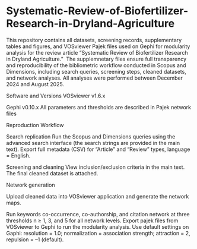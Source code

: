 # Systematic-Review-of-Biofertilizer-Research-in-Dryland-Agriculture
This repository contains all datasets, screening records, supplementary tables and figures, and VOSviewer Pajek files used on Gephi for modularity analysis for the review article “Systematic Review of Biofertilizer Research in Dryland Agriculture.” 
The supplemnetary files ensure full transparency and reproducibility of the bibliometric workflow conducted in Scopus and Dimensions, including search queries, screening steps, cleaned datasets, and network analyses.
All analyses were performed between December 2024 and August 2025.

Software and Versions
VOSviewer v1.6.x

Gephi v0.10.x
All parameters and thresholds are described in Pajek network files


Reproduction Workflow

Search replication
Run the Scopus and Dimensions queries using the advanced search interface (the search strings are provided in the main text).
Export full metadata (CSV) for “Article” and “Review” types, language = English.

Screening and cleaning
View inclusion/exclusion criteria in the main text.
The final cleaned dataset is attached.

Network generation

Upload cleaned data into VOSviewer application and generate the network maps.

Run keywords co-occurrence, co-authorship, and citation network at three thresholds n ≥ 1, 3, and 5 for all network levels.
Export pajek files from VOSviewer to Gephi to run the modularity analysis.
Use default settings on Gaphi: resolution = 1.0; normalization = association strength; attraction = 2, repulsion = –1 (default).
